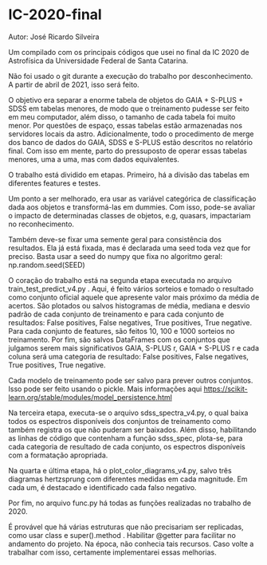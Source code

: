 # IC-2020-final

Autor: José Ricardo Silveira

Um compilado com os principais códigos que usei no final da IC 2020 de Astrofísica da Universidade Federal de Santa Catarina.

Não foi usado o git durante a execução do trabalho por desconhecimento. A partir de abril de 2021, isso será feito.

O objetivo era separar a enorme tabela de objetos do GAIA + S-PLUS + SDSS em tabelas menores, de modo que o treinamento pudesse ser feito em meu computador, além disso, 
o tamanho de cada tabela foi muito menor. Por questões de espaço, essas tabelas estão armazenadas nos servidores locais da astro. Adicionalmente, todo o procedimento de 
merge dos banco de dados do GAIA, SDSS e S-PLUS estão descritos no relatório final. Com isso em mente, parto do pressuposto de operar essas tabelas menores, uma a uma, mas
com dados equivalentes.

O trabalho está dividido em etapas. Primeiro, há a divisão das tabelas em diferentes features e testes.
  
  Um ponto a ser melhorado, era usar as variável categórica de classificação dada aos objetos
  e transformá-las em dummies. Com isso, pode-se avaliar o impacto de determinadas classes de objetos, e.g, quasars, impactariam no reconhecimento.
  
  Também deve-se fixar uma semente geral para consistência dos resultados. Ela já está fixada, mas é declarada uma seed toda vez que for preciso. Basta usar a seed do
  numpy que fixa no algoritmo geral: np.random.seed(SEED)

O coração do trabalho está na segunda etapa executada no arquivo train_test_predict_v4.py . Aqui, é feito vários sorteios e tomado o resultado como conjunto oficial
aquele que apresente valor mais próximo da média de acertos. São plotados ou salvos histogramas de média, mediana e desvio padrão de cada conjunto de treinamento e para cada conjunto de resultados: False positives, False negatives, True positives, True negative. Para cada conjunto de features, são feitos 10, 100 e 1000 sorteios no treinamento. Por fim, são salvos DataFrames com os conjuntos que julgamos serem mais significativos GAIA, S-PLUS r, GAIA + S-PLUS r e cada coluna será uma categoria de resultado: False positives, False negatives, True positives, True negative.
  
  Cada modelo de treinamento pode ser salvo para prever outros conjuntos. Isso pode ser feito usando o pickle. Mais informações aqui https://scikit-learn.org/stable/modules/model_persistence.html
  
Na terceira etapa, executa-se o arquivo sdss_spectra_v4.py, o qual baixa todos os espectros disponíveis dos conjuntos de treinamento como também registra os que não puderam ser baixados. Além disso, habilitando as linhas de código que contenham a função sdss_spec, plota-se, para cada categoria de resultado de cada conjunto, os espectros disponíveis com a formatação apropriada.

Na quarta e última etapa, há o plot_color_diagrams_v4.py, salvo três diagramas hertzsprung com diferentes medidas em cada magnitude. Em cada um, é destacado e identificado cada falso negativo.

Por fim, no arquivo func.py há todas as funções realizadas no trabalho de 2020.

  É provável que há várias estruturas que não precisariam ser replicadas, como usar class e super().method . Habilitar @getter para facilitar no andamento do projeto.
  Na época, não conhecia tais recursos. Caso volte a trabalhar com isso, certamente implementarei essas melhorias.
